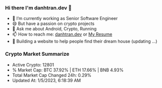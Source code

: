 ### Hi there I'm danhtran.dev 👋

- 🔭 I’m currently working as Senior Software Engineer
- 😄 But have a passion on crypto projects
- 💬 Ask me about Android, Crypto, Running 
- 📫 How to reach me: <a href="https://danhtran.dev" target="_blank">danhtran.dev</a> or <a href="Dan-Resume.pdf" target="_blank">My Resume</a>
- 🌱 Building a website to help people find their dream house (updating ...)

### Crypto Market Summarize
- Active Crypto: 12801
- % Market Cap: BTC 37.92% | ETH 17.66% | BNB 4.93%
- Total Market Cap Changed 24h: 0.29%
- Updated At: 1/5/2023, 6:18:39 AM
